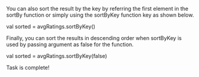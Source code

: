 You can also sort the result by the key by referring the first element in the sortBy function or simply using the sortByKey function key as shown below.

val sorted = avgRatings.sortByKey()


Finally, you can sort the results in descending order when sortByKey is used by passing argument as false for the function.

val sorted = avgRatings.sortByKey(false)

Task is complete!

